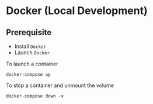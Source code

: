# Docker (Local Development)

## Prerequisite
- Install `Docker`
- Launch `Docker`

To launch a container
```
docker-compose up
```

To stop a container and unmount the volume
```
docker-compose down -v
```